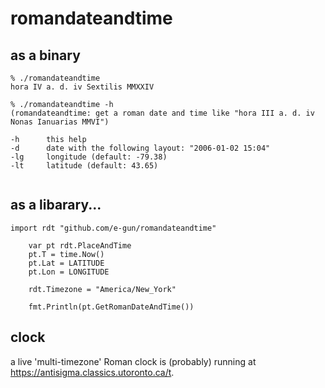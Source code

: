 # romandateandtime

## as a binary 
```
% ./romandateandtime
hora IV a. d. iv Sextilis MMXXIV

% ./romandateandtime -h
(romandateandtime: get a roman date and time like "hora III a. d. iv Nonas Ianuarias MMVI")

-h      this help
-d      date with the following layout: "2006-01-02 15:04"
-lg     longitude (default: -79.38)
-lt     latitude (default: 43.65)
 
```

## as a libarary...

```
import rdt "github.com/e-gun/romandateandtime"

	var pt rdt.PlaceAndTime
	pt.T = time.Now()
	pt.Lat = LATITUDE
	pt.Lon = LONGITUDE
	
	rdt.Timezone = "America/New_York"
	
    fmt.Println(pt.GetRomanDateAndTime())

```

## clock

a live 'multi-timezone' Roman clock is (probably) running at https://antisigma.classics.utoronto.ca/t.
